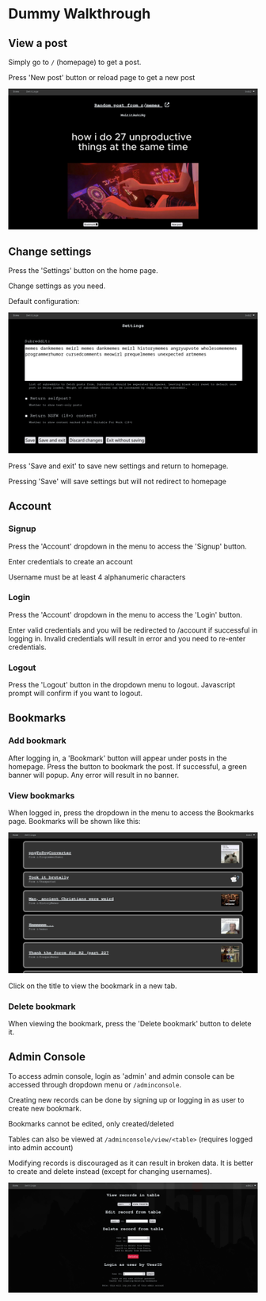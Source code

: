 # Dummy Walkthrough

## View a post
Simply go to `/` (homepage) to get a post.

Press 'New post' button or reload page to get a new post

![homepage](gallery/3.png)

## Change settings
Press the 'Settings' button on the home page.

Change settings as you need.

Default configuration:

![settings](gallery/2.png)

Press 'Save and exit' to save new settings and return to homepage.

Pressing 'Save' will save settings but will not redirect to homepage

## Account

### Signup

Press the 'Account' dropdown in the menu to access the 'Signup' button.

Enter credentials to create an account

Username must be at least 4 alphanumeric characters 

### Login

Press the 'Account' dropdown in the menu to access the 'Login' button.

Enter valid credentials and you will be redirected to /account if successful in logging in. Invalid credentials will result in error and you need to re-enter credentials.

### Logout

Press the 'Logout' button in the dropdown menu to logout. Javascript prompt will confirm if you want to logout.

## Bookmarks

### Add bookmark

After logging in, a 'Bookmark' button will appear under posts in the homepage. Press the button to bookmark the post. If successful, a green banner will popup. Any error will result in no banner.

### View bookmarks

When logged in, press the dropdown in the menu to access the Bookmarks page. Bookmarks will be shown like this:

![bookmarks image](gallery/1.png)

Click on the title to view the bookmark in a new tab.

### Delete bookmark

When viewing the bookmark, press the 'Delete bookmark' button to delete it.

## Admin Console

To access admin console, login as 'admin' and admin console can be accessed through dropdown menu or `/adminconsole`.

Creating new records can be done by signing up or logging in as user to create new bookmark.

Bookmarks cannot be edited, only created/deleted

Tables can also be viewed at `/adminconsole/view/<table>` (requires logged into admin account)

Modifying records is discouraged as it can result in broken data. It is better to create and delete instead (except for changing usernames).

![adminconsole](gallery/4.png)
